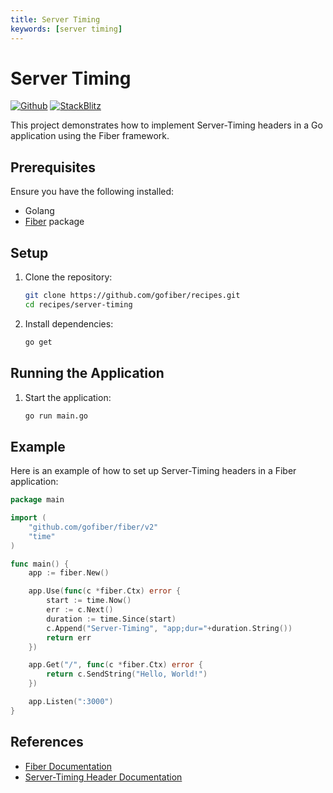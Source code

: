 ```yaml
---
title: Server Timing
keywords: [server timing]
---
```


# Server Timing

[![Github](https://img.shields.io/static/v1?label=&message=Github&color=2ea44f&style=for-the-badge&logo=github)](https://github.com/gofiber/recipes/tree/master/server-timing) [![StackBlitz](https://img.shields.io/static/v1?label=&message=StackBlitz&color=2ea44f&style=for-the-badge&logo=StackBlitz)](https://stackblitz.com/github/gofiber/recipes/tree/master/server-timing)

This project demonstrates how to implement Server-Timing headers in a Go application using the Fiber framework.

## Prerequisites

Ensure you have the following installed:

- Golang
- [Fiber](https://github.com/gofiber/fiber) package

## Setup

1. Clone the repository:
    ```sh
    git clone https://github.com/gofiber/recipes.git
    cd recipes/server-timing
    ```

2. Install dependencies:
    ```sh
    go get
    ```

## Running the Application

1. Start the application:
    ```sh
    go run main.go
    ```

## Example

Here is an example of how to set up Server-Timing headers in a Fiber application:

```go
package main

import (
    "github.com/gofiber/fiber/v2"
    "time"
)

func main() {
    app := fiber.New()

    app.Use(func(c *fiber.Ctx) error {
        start := time.Now()
        err := c.Next()
        duration := time.Since(start)
        c.Append("Server-Timing", "app;dur="+duration.String())
        return err
    })

    app.Get("/", func(c *fiber.Ctx) error {
        return c.SendString("Hello, World!")
    })

    app.Listen(":3000")
}
```

## References

- [Fiber Documentation](https://docs.gofiber.io)
- [Server-Timing Header Documentation](https://developer.mozilla.org/en-US/docs/Web/HTTP/Headers/Server-Timing)

